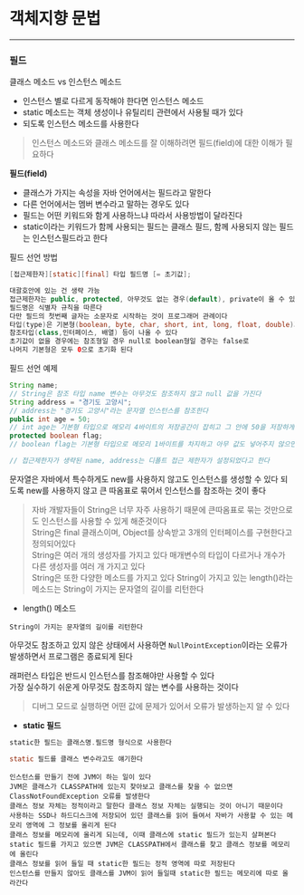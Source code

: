 # 객체지향 문법
---
### 필드
클래스 메소드 vs 인스턴스 메소드   
- 인스턴스 별로 다르게 동작해야 한다면 인스턴스 메소드
- static 메소드는 객체 생성이나 유틸리티 관련에서 사용될 때가 있다
- 되도록 인스턴스 메소드를 사용한다
> 인스턴스 메소드와 클래스 메소드를 잘 이해하려면 필드(field)에 대한 이해가 필요하다

**필드(field)**   
- 클래스가 가지는 속성을 자바 언어에서는 필드라고 말한다   
- 다른 언어에서는 멤버 변수라고 말하는 경우도 있다   
- 필드는 어떤 키워드와 함게 사용하느냐 따라서 사용방법이 달라진다   
- static이라는 키워드가 함께 사용되는 필드는 클래스 필드, 함께 사용되지 않는 필드는 인스턴스필드라고 한다

필드 선언 방법
``` java
[접근제한자][static][final] 타입 필드명 [= 초기값];

대괄호안에 있는 건 생략 가능
접근제한자는 public, protected, 아무것도 없는 경우(default), private이 올 수 있다
필드명은 식별자 규칙을 따른다 
다만 필드의 첫번째 글자는 소문자로 시작하는 것이 프로그래머 관례이다
타입(type)은 기본형(boolean, byte, char, short, int, long, float, double)과 
참조타입(class,인터페이스, 배열) 등이 나올 수 있다
초기값이 없을 경우에는 참조형일 경우 null로 boolean형일 경우는 false로 
나머지 기본형은 모두 0으로 초기화 된다
```

필드 선언 예제
``` java
String name;
// String은 참조 타입 name 변수는 아무것도 참조하지 않고 null 값을 가진다
String address = "경기도 고양시";
// address는 "경기도 고양시"라는 문자열 인스턴스를 참조한다
public int age = 50;
// int age는 기본형 타입으로 메모리 4바이트의 저장공간이 잡히고 그 안에 50을 저장하게 된다
protected boolean flag; 
// boolean flag는 기본형 타입으로 메모리 1바이트를 차지하고 아무 값도 넣어주지 않으면 false를 가지게 된다

// 접근제한자가 생략된 name, address는 디폴트 접근 제한자가 설정되었다고 한다
```

문자열은 자바에서 특수하게도 new를 사용하지 않고도 인스턴스를 생성할 수 있다 되도록 new를 사용하지 않고 큰 따옴표로 묶어서 인스턴스를 참조하는 것이 좋다
> 자바 개발자들이 String은 너무 자주 사용하기 때문에 큰따옴표로 묶는 것만으로도 인스턴스를 사용할 수 있게 해준것이다   
String은 final 클래스이며, Object를 상속받고 3개의 인터페이스를 구현한다고 정의되어있다   
String은 여러 개의 생성자를 가지고 있다 매개변수의 타입이 다르거나 개수가 다른 생성자를 여러 개 가지고 있다   
String은 또한 다양한 메소드를 가지고 있다 String이 가지고 있는 length()라는 메소드는 String이 가지는 문자열의 길이를 리턴한다

- length() 메소드
```
String이 가지는 문자열의 길이를 리턴한다
```
아무것도 참조하고 있지 않은 상태에서 사용하면 `NullPointException`이라는 오류가 발생하면서 프로그램은 종료되게 된다

래퍼런스 타입은 반드시 인스턴스를 참조해야만 사용할 수 있다   
가장 실수하기 쉬운게 아무것도 참조하지 않는 변수를 사용하는 것이다
> 디버그 모드로 실행하면 어떤 값에 문제가 있어서 오류가 발생하는지 알 수 있다

- **static 필드**   
```  java
static한 필드는 클래스명.필드명 형식으로 사용한다

static 필드를 클래스 변수라고도 얘기한다
```

```
인스턴스를 만들기 전에 JVM이 하는 일이 있다
JVM은 클래스가 CLASSPATH에 있는지 찾아보고 클래스를 찾을 수 없으면 
ClassNotFoundException 오류를 발생한다
클래스 정보 자체는 정적이라고 말한다 클래스 정보 자체는 실행되는 것이 아니기 때문이다
사용하는 SSD나 하드디스크에 저장되어 있던 클래스를 읽어 들여서 자바가 사용할 수 있는 메모리 영역에 그 정보를 올리게 된다
클래스 정보를 메모리에 올리게 되는데, 이때 클래스에 static 필드가 있는지 살펴본다
static 필드를 가지고 있으면 JVM은 CLASSPATH에서 클래스를 찾고 클래스 정보를 메모리에 올린다
클래스 정보를 읽어 들일 때 static한 필드는 정적 영역에 따로 저장된다
인스턴스를 만들지 않아도 클래스를 JVM이 읽어 들일때 static한 필드는 메모리에 따로 올라간다
```